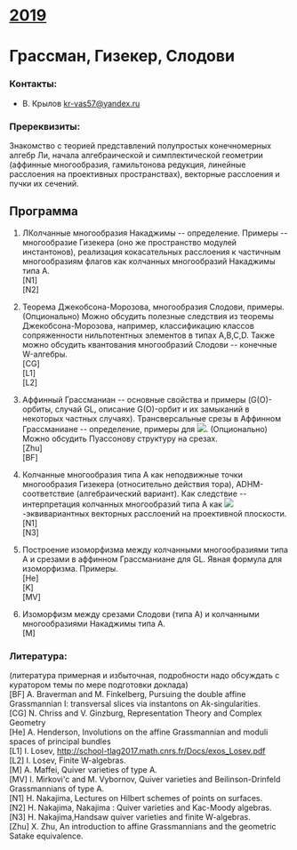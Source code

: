 # [__2019__](./README.md)

# Грассман, Гизекер, Слодови

### Контакты:
* В. Крылов <kr-vas57@yandex.ru>

### Пререквизиты:
Знакомство с теорией представлений полупростых конечномерных алгебр Ли, начала алгебраической и симплектической геометрии (аффинные многообразия, гамильтонова редукция, линейные расслоения на проективных пространствах), векторные расслоения и пучки их сечений.

## Программа

1. ЛКолчанные многообразия Накаджимы -- определение. Примеры -- многообразие Гизекера (оно же пространство модулей инстантонов), реализация кокасательных расслоения к частичным многообразиям флагов как колчанных многообразий Накаджимы типа A.  
[N1]  
[N2]  


2. Теорема Джекобсона-Морозова, многообразия Слодови, примеры. (Опционально) Можно обсудить полезные следствия из теоремы Джекобсона-Морозова, например, классификацию классов сопряженности нильпотентных элементов в типах A,B,C,D. Также можно обсудить квантования многообразий Слодови -- конечные W-алгебры.  
[CG]  
[L1]  
[L2]  


3. Аффинный Грассманиан -- основные свойства и примеры (G(O)-орбиты, случай GL, описание G(O)-орбит и их замыканий в некоторых частных случаях). Трансверсальные срезы в Аффинном Грассманиане -- определение, примеры для <img src="https://render.githubusercontent.com/render/math?math=\mathfrak{sl}_2">. (Опционально) Можно обсудить Пуассонову структуру на срезах.  
[Zhu]  
[BF]  


4. Колчанные многообразия типа A как неподвижные точки многообразия Гизекера (относительно действия тора), ADHM-соответствие (алгебраический вариант). Как следствие -- интерпретация колчанных многообразий типа A как <img src="https://render.githubusercontent.com/render/math?math=C^\times">-эквивариантных векторных расслоений на проективной плоскости.  
[N1]  
[N3]  


5. Построение изоморфизма между колчанными многообразиями типа A и срезами в аффинном Грассманиане для GL. Явная формула для изоморфизма. Примеры.  
[He]  
[K]  
[MV]  


6. Изоморфизм между срезами Слодови (типа A) и колчанными многообразиями Накаджимы типа A.  
[M]  



### Литература:
(литература примерная и избыточная, подробности надо обсуждать с куратором темы по мере подготовки доклада)  
[BF] A. Braverman and M. Finkelberg, Pursuing the double affine Grassmannian I: transversal slices via instantons on Ak-singularities.  
[CG] N. Chriss and V. Ginzburg, Representation Theory and Complex Geometry  
[He] A. Henderson, Involutions on the affine Grassmannian and moduli spaces of principal bundles  
[L1] I. Losev,  <http://school-tlag2017.math.cnrs.fr/Docs/exos_Losev.pdf>  
[L2] I. Losev, Finite W-algebras.  
[M] A. Maffei, Quiver varieties of type A.  
[MV] I. Mirkovi\'c and M. Vybornov, Quiver varieties and Beilinson-Drinfeld Grassmannians of type A.  
[N1] H. Nakajima, Lectures on Hilbert schemes of points on surfaces.  
[N2] H. Nakajima, Nakajima : Quiver varieties and Kac-Moody algebras.  
[N3] H. Nakajima,Handsaw quiver varieties and finite W-algebras.  
[Zhu] X. Zhu, An introduction to affine Grassmannians and the geometric Satake equivalence.  

